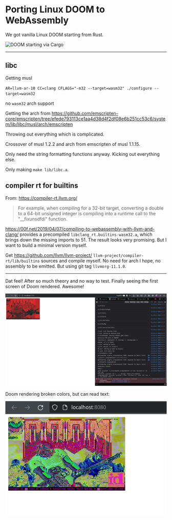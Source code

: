 # Porting Linux DOOM to WebAssembly

We got vanilla Linux DOOM starting from Rust.

![DOOM starting via Cargo](imgs/doom_booting_x11_rust.png)

---

## libc

Getting musl

`AR=llvm-ar-10 CC=clang CFLAGS="-m32 --target=wasm32" ./configure --target=wasm32`

no `wasm32` arch support

Getting the arch from https://github.com/emscripten-core/emscripten/tree/efede793113ce1aa4d38d4f2df08e6b251cc53c6/system/lib/libc/musl/arch/emscripten

Throwing out everything which is complicated.

Crossover of musl 1.2.2 and arch from emscripten of musl 1.1.15.

Only need the string formatting functions anyway. Kicking out everything else.

Only making `make lib/libc.a`.

## compiler rt for builtins

From: https://compiler-rt.llvm.org/
> For example, when compiling for a 32-bit target, converting a double to a
> 64-bit unsigned integer is compiling into a runtime call to the "__fixunsdfdi"
> function.

https://00f.net/2019/04/07/compiling-to-webassembly-with-llvm-and-clang/
provides a precompiled `libclang_rt.builtins-wasm32.a`, which brings down the
missing imports to 51. The result looks very promising. But I want to build a
minimal version myself.

Get https://github.com/llvm/llvm-project/
`llvm-project/compiler-rt/lib/builtins` sources and compile myself. No need for
arch I hope, no assembly to be emitted. But using git tag `llvmorg-11.1.0`.

---

Dat feel! After so much theory and no way to test. Finally seeing the first
screen of Doom rendered. Awesome!

![Doom rendering the first screen to an HTML5 canvas](./docs/images/doom_first_screen_renders_to_canvas.png)

Doom rendering broken colors, but can read text:

![Doom rendering broken colors, but can read text](./docs/images/doom_screen_broken_colors_but_can_read_text.png)